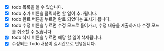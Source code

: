 - [x] todo 목록을 볼 수 있습니다.
- [x] todo 추가 버튼을 클릭하면 할 일이 추가됩니다.
- [x] todo 완료 버튼을 누르면 완료 되었다는 표시가 됩니다.
- [x] todo 수정 버튼을 누르면 수정 모드로 들어가고, 수정 내용을 제출하거나 수정 모드를 취소할 수 있습니다.
- [x] todo 삭제 버튼을 누르면 해당 할 일이 삭제됩니다.
- [x] 수정되는 Todo 내용이 실시간으로 반영됩니다.   